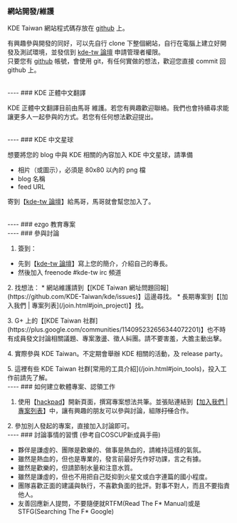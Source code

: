### 網站開發/維護

KDE Taiwan 網站程式碼存放在 [github](https://github.com/KDE-Taiwan/kde) 上。

有興趣參與開發的同好，可以先自行 clone 下整個網站，自行在電腦上建立好開發及測試環境，並發信到 [kde-tw 論壇](https://groups.google.com/forum/#!forum/kde-tw) 申請管理者權限。<br />
只要您有 [github](http://github.com) 帳號，會使用 git，有任何實做的想法，歡迎您直接 commit 回 github 上。

<br />
----
### KDE 正體中文翻譯

KDE 正體中文翻譯目前由馬哥 <franklin at goodhorse dot idv dot tw> 維護。若您有興趣歡迎聯絡。我們也會持續尋求能讓更多人一起參與的方式。若您有任何想法歡迎提出。

<br />
----
### KDE 中文星球

想要將您的 blog 中與 KDE 相關的內容加入 KDE 中文星球，請準備

  * 相片（或圖示），必須是 80x80 以內的 png 檔
  * blog 名稱
  * feed URL

寄到【[kde-tw 論壇](https://groups.google.com/forum/#!forum/kde-tw)】給馬哥，馬哥就會幫您加入了。

<br />
----
### ezgo 教育專案

<br />
----
### 參與討論

1. 簽到：
  * 先到【[kde-tw 論壇](https://groups.google.com/forum/#!forum/kde-tw)】寫上您的簡介，介紹自己的專長。
  * 然後加入 freenode #kde-tw irc 頻道
<p></p>
2. 找想法：
	* 網站維護請到【[KDE Taiwan 網址問題回報](https://github.com/KDE-Taiwan/kde/issues)】這邊尋找。
	* 長期專案到【[加入我們 | 專案列表](/join.html#join_project)】找。
<p></p>
3. G+ 上的【[KDE Taiwan 社群](https://plus.google.com/communities/114095232656344072201)】也不時有成員發文討論相關議題、專案激盪、徵人糾團。請不要害羞，大膽主動出擊。
<p></p>
4. 實際參與 KDE Taiwan。不定期會舉辦 KDE 相關的活動，及 release party。
<p></p>
5. 這裡有些 KDE Taiwan 社群[常用的工具介紹](/join.html#join_tools)，投入工作前請先了解。
<br />
----
### 如何建立軟體專案、認領工作

1. 使用【[hackpad](https://kde_taiwan.hackpad.com/)】開新頁面，撰寫專案想法共筆。並張貼連結到【[加入我們 | 專案列表](/join.html#join_project)】中，讓有興趣的朋友可以參與討論，組隊<del>打怪</del>合作。
<p></p>
2. 參加別人發起的專案，直接加入討論即可。
<br />
----
### 討論事情的習慣
(參考自COSCUP新成員手冊)

* 夥伴是謙虛的、團隊是歡樂的、做事是熱血的，請維持這樣的氣氛。
* 雖然是熱血的，但也是專業的，發言前最好先作好功課，言之有據。
* 雖然是歡樂的，但請節制水量和注意水質。
* 雖然是謙虛的，但也不用把自己貶抑到火星文或白字連篇的國小程度。
* 團隊喜歡正面的建議與執行，不喜歡負面的批評。對事不對人，而且不要指責他人。
* 友善回應新人提問，不要隨便就RTFM(Read The F* Manual)或是STFG(Searching The F* Google)

